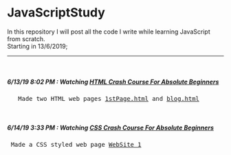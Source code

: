 # JavaScriptStudy
In this repository I will post all the code I write while learning JavaScript from scratch.
<br>Starting in 13/6/2019;
<hr> <br>
<h5>6/13/19 8:02 PM : Watching <a href="https://www.youtube.com/watch?v=UB1O30fR-EE">HTML Crash Course For Absolute
        Beginners </a> </h5>
<pre>   Made two HTML web pages <a href="http://htmlpreview.github.com/?https://github.com/AhmedSakr01/JavaScriptStudy/blob/master/HTML_files_Vcode/1stPage.html">1stPage.html</a> and <a href="http://htmlpreview.github.com/?https://github.com/AhmedSakr01/JavaScriptStudy/blob/master/HTML_files_Vcode/blog.html">blog.html</a></pre>
<br>
<h5>6/14/19 3:33 PM : Watching <a href="https://www.youtube.com/watch?v=yfoY53QXEnI">CSS Crash Course For Absolute
        Beginners</a></h5>
<pre> Made a CSS styled web page <a href="http://htmlpreview.github.com/?https://github.com/AhmedSakr01/JavaScriptStudy/WebSite_1/index.html">WebSite_1</a></pre>
<br>